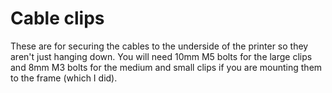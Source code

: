 # Cable clips

These are for securing the cables to the underside of the printer so they aren't just hanging down.  You will need 10mm M5 bolts for the large clips and 8mm M3 bolts for the medium and small clips if you are mounting them to the frame (which I did).
